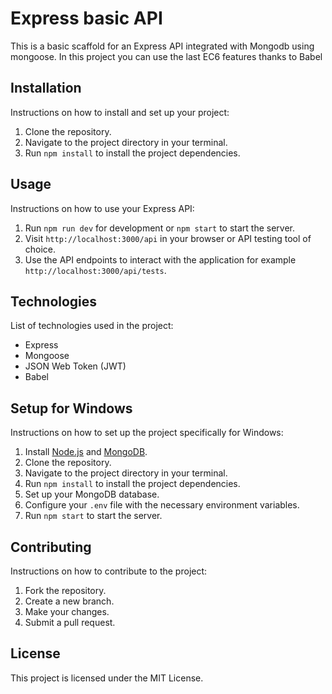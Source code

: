 # Express basic API 
This is a basic scaffold for an Express API integrated with Mongodb using mongoose.
In this project you can use the last EC6 features thanks to Babel  

## Installation

Instructions on how to install and set up your project:

1. Clone the repository.
2. Navigate to the project directory in your terminal.
3. Run `npm install` to install the project dependencies.

## Usage

Instructions on how to use your Express API:

1. Run `npm run dev` for development or `npm start` to start the server.
2. Visit `http://localhost:3000/api` in your browser or API testing tool of choice.
3. Use the API endpoints to interact with the application for example `http://localhost:3000/api/tests`.

## Technologies

List of technologies used in the project:

- Express
- Mongoose
- JSON Web Token (JWT)
- Babel
## Setup for Windows

Instructions on how to set up the project specifically for Windows:

1. Install [Node.js](https://nodejs.org/en/download/) and [MongoDB](https://www.mongodb.com/try/download/community).
2. Clone the repository.
3. Navigate to the project directory in your terminal.
4. Run `npm install` to install the project dependencies.
5. Set up your MongoDB database.
6. Configure your `.env` file with the necessary environment variables.
7. Run `npm start` to start the server.

## Contributing

Instructions on how to contribute to the project:

1. Fork the repository.
2. Create a new branch.
3. Make your changes.
4. Submit a pull request.

## License

This project is licensed under the MIT License.
